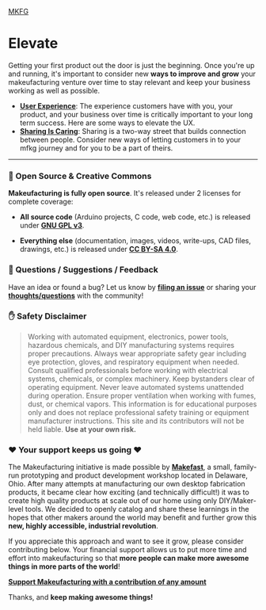 [MKFG](../)

# Elevate

Getting your first product out the door is just the beginning. Once you're up and running, it's important to consider new **ways to improve and grow** your makeufacturing venture over time to stay relevant and keep your business working as well as possible.

* **[User Experience](./UserExperience/)**: The experience customers have with you, your product, and your business over time is critically important to your long term success. Here are some ways to elevate the UX.
* **[Sharing Is Caring](./SharingIsCaring)**: Sharing is a two-way street that builds connection between people. Consider new ways of letting  customers in to your mfkg journey and for you to be a part of theirs.





---



### :open_book: Open Source & Creative Commons

**Makeufacturing is fully open source**. It's released under 2 licenses for complete coverage:

* **All source code** (Arduino projects, C code, web code, etc.) is released under **[GNU GPL v3](https://www.gnu.org/licenses/gpl-3.0.en.html)**.

* **Everything else** (documentation, images, videos, write-ups, CAD files, drawings, etc.) is released under **[CC BY-SA 4.0](https://creativecommons.org/licenses/by-sa/4.0/)**.



### :speech_balloon: Questions / Suggestions / Feedback

Have an idea or found a bug? Let us know by **[filing an issue](https://github.com/Makeufacturing/MKFG/issues)** or sharing your **[thoughts/questions](https://github.com/Makeufacturing/MKFG/discussions)** with the community!



### :hand: Safety Disclaimer

> Working with automated equipment, electronics, power tools, hazardous chemicals, and DIY manufacturing systems requires proper precautions. Always wear appropriate safety gear including eye protection, gloves, and respiratory equipment when needed. Consult qualified professionals before working with electrical systems, chemicals, or complex machinery. Keep bystanders clear of operating equipment. Never leave automated systems unattended during operation. Ensure proper ventilation when working with fumes, dust, or chemical vapors. This information is for educational purposes only and does not replace professional safety training or equipment manufacturer instructions. This site and its contributors will not be held liable. **Use at your own risk.**



### :heart: Your support keeps us going :heart:

The Makeufacturing initiative is made possible by **[Makefast](https://makefastworkshop.com)**, a small, family-run prototyping and product development workshop located in Delaware, Ohio. After many attempts at manufacturing our own desktop fabrication products, it became clear how exciting (and technically difficult!) it was to create high quality products at scale out of our home using only DIY/Maker-level tools. We decided to openly catalog and share these learnings in the hopes that other makers around the world may benefit and further grow this **new, highly accessible, industrial revolution**.

If you appreciate this approach and want to see it grow, please consider contributing below. Your financial support allows us to put more time and effort into makeufacturing so that **more people can make more awesome things in more parts of the world**!

**[Support Makeufacturing with a contribution of any amount](https://buy.stripe.com/5kQfZi9WNeac3ba6trcQU02)**

Thanks, and **keep making awesome things!**